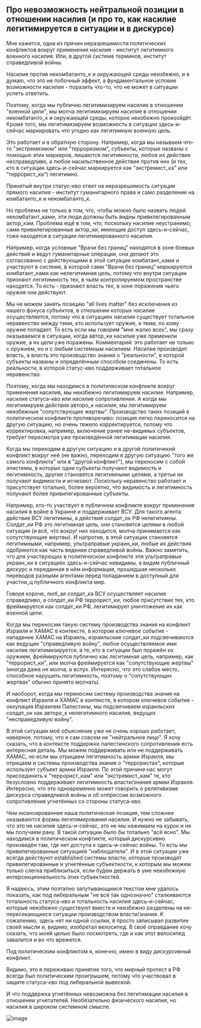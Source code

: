 ## Про невозможность нейтральной позиции в отношении насилия (и про то, как насилие легитимируется в ситуации и в дискурсе)

Мне кажется, одна из причин неразрешимости политических конфликтов вокруг применения насилия - институт легитимного военного насилия. Или, в другой системе терминов, институт справедливой войны. 

Насилие против некомбатанто_к и окружающей среды неизбежно, и я думаю, что это не побочный эффект, а фундаментальное условие возможности насилия - поразить что-то, что не может в ситуации успеть ответить. 

Поэтому, когда мы публично легитимизируем насилие в отношении "военной цели", мы молча легитимизируем насилие в отношении некомбатанто_к и окружающей среды, которое неизбежно произойдёт. Кроме того, мы легитимизируем возможность в ситуации здесь-и-сейчас маркировать что угодно как легитимную военную цель.

Это работает и в обратную сторону. Например, когда мы называем что-то "экстремизмом" или "терроризмом", субъекты, которые названы с помощью этих маркеров, лишаются легитимности, любое их действие несправедливо, а любое насильственное действие против них (и тех, кто в ситуации здесь-и-сейчас маркируется как "экстремист_ка" или "террорист_ка") легитимно. 

Принятый внутри статус-кво ответ на неразрешимость ситуации прямого насилия - институт гуманитарного права и само разделение на комбатанто_к и некомбатанто_к. 

Но проблема не только в том, что, чтобы можно было назвать людей некомбатант_ками, эти люди должны быть видны привилегированным актор_кам. Проблема ещё в том, что, поскольку насилие неустранимо, сами привилегированные актор_ки, имеющие доступ здесь-и-сейчас, тоже находятся в ситуации легитимированного насилия.

Например, когда условные "Врачи без границ" находятся в зоне боевых действий и ведут гуманитарные операции, они делают это согласованно с действующими в этой ситуации комбатант_ками и участвуют в системе, в которой сами "Врачи без границ" маркируются комбатант_ками как нелегитимная цель, потому что внутри ситуации признают легитимность тех, в чьём контролируемом пространстве находятся. То есть - признают власть тех, в зоне поражения чьего оружия они действуют.

Мы не можем занять позицию "all lives matter" без исключения из нашего фокуса субъектов, в отношении которых насилие осуществляется, потому что в ситуациях насилия существует тотальное неравенство между теми, кто использует оружие, и теми, по кому оружие попадает. То есть если мы говорим "мне жалко всех", мы сразу оказываемся в ситуации, когда автор_ки насилия уже применили оружие, а их цели уже поражены. Комментарий: это работает не только с оружием, но и с любым системным насилием. Насилие производит власть, а власть это производство знания о "реальности", в которой субъекты названы и определённым способом соединены. То есть реальности, в которой статус-кво поддерживает тотальное неравенство.

Поэтому, когда мы находимся в политическом конфликте вокруг применения насилия, мы неизбежно легитимируем насилие. Например, насилие статуса-кво или насилие сопротивления. А когда мы легитимируем действия авторо_к насилия, мы легитимируем неизбежные "сопутствующие жертвы". Производство таких позиций в политическом конфликте противоречиво: позиция легко переносится на другую ситуацию, но очень тяжело корректируется, потому что корректировка, например, включение ранее не-видимых субъектов, требует пересмотра уже произведённой легитимации насилия. 

Когда мы переходим в другую ситуацию и в другой политичекий конфликт вокруг неё (не важно, переходим в другую ситуацию "того же самого конфликта" или в "другой конфликт"), мы переносим с собой эпистемы, в которых одни субъекты получают видимость и легитимность, другие становятся легитимными целями, а третьи не получают видимости и исчезают. Поскольку неравенство работает и присутствует тотально, более вероятно, что видимость и легитимность получают более привилегированные субъекты.

Например, кто-то участвует в публичном конфликте вокруг применения насилия в войне в Украине и поддерживает ВСУ. Для такого агента действия ВСУ легитимны, а действия солдат_ок РФ нелегитимны. Солдат_ки РФ это легитимная цель, они становятся целями в любой ситуации (и всё, что вокруг них находится, молча принимается как сопутствующие жертвы). И напротив, в этой ситуации становятся легитимными, например, ультраправые украин_ки, любые их действия одобряются как часть ведения справедливой войны. Важно заметить, что для участвующих в политическом конфликте эти ультраправые украин_ки в ситуациях здесь-и-сейчас невидимы, а видим публичный дискурс и переданная в нём информация, прошедшая несколько переводов разными агентами перед попаданием в доступный для участни_ц публичного конфликта мир. 

Говоря короче, люб_ая солдат_ка ВСУ осуществляет насилие справедливо, а солдат_ки РФ террорист_ки, любое присутствие тех, кто фреймируется как солдат_ки РФ, легитимирует уничтожение их как военной цели. 

Когда мы переносим такую систему производства знания на конфликт Израиля и ХАМАС в контексте, в котором ключевое событие - нападение ХАМАС на Израиль, израильские солдат_ки подсвечиваются как ведущие "справедливую войну", любое осуществляемое ими насилие легитимизируется, а те, кто в ситуации был поражён их оружием, фреймируются публично как легитимная цель, например, как "террорист_ки", или молча фреймируется как "сопутствующие жертвы" (иногда даже не молча, а вслух. Интересно, что это слабое место, способное нарушить легитимность, поэтому о "сопутствующих жертвах" обычно принято молчать).

И наоборот, когда мы переносим систему производства знания на конфликт Израиля и ХАМАС в контексте, в котором ключевое событие - оккупация Израилем Палестины, мы подсвечиваем израильских солдат_ок как авторо_к нелегитимного насилия, ведущих "несправедливую войну". 

В этой ситуации моё объяснение уже не очень хорошо работает, наверное, потому, что я сам совсем не "нейтральное лицо". Я хочу сказать, что в контексте поддержки палестинского сопротивления есть интересная деталь. Мы можем поддерживать или не поддерживать ХАМАС, но если мы отрицаем легитимность армии Израиля, мы отрицаем и системы производства знания о "террористах", которые использует субъект армии Израиля. По этой причине нас могут присоединить к "террорист_кам" или "экстремист_кам" те, кто безусловно поддерживает легитимность власти/знания армии Израиля. Интересно, что это одновременно может говорить о релятивизме дискурса справедливой войны и об оппрессии возможного сопротивления угнетённых со стороны статуса-кво.

Чем нюансированнее наша политическая позиция, тем сложнее оказываются формы легитимирования насилия. И нужно не забывать, что это не насилие здесь-и-сейчас, это не мы нажимаем на курок и не мы получаем рану. В такой ситуации было бы тотально "всё ясно". Мы находимся в политическом конфтикте, который дискурсивно произведён там, где нет доступа к здесь-и-сейчас войны. То есть мы привилегированные ситуацией "наблюдатели". И в этой ситуации уже всегда действуют established системы власти, которые производят привилегированные и угнетённые субъектности, к которым мы можем только слегка приблизиться, если будем держать в уме неизбежную интерсекциональность этих субъектностей. 

Я надеюсь, этим поэтапно запутывающимся текстом мне удалось показать, как под либеральным "не всё так однозначно" сталкиваются тотальность статуса-кво и тотальность насилия здесь-и-сейчас, которые неизбежно существуют вместе и неизбежно разделены на не-пересекающиеся ситуации производством власти/знания. К сожалению, здесь нет ни одной ссылки, я просто записывал развитие своей мысли и, видимо, изобретал велосипед. В своё оправдание хочу сказать, что моей целью было посмотреть, где и как этот велосипед завалится и во что врежется.

Под политическим конфликтом я, конечно, имею в виду дискурсивный конфликт.

Видимо, это я переживаю принятие того, что мирный протест в РФ всегда был политическим проигрышем, потому что участвовал в защите статуса-кво под либеральной вывеской.

И что поддержка угнетённых невозможна без легитимации насилия в отношении угнетателей. Необязательно физического насилия, но насилия в широком системном смысле.

![image](https://github.com/sansmerde/sansmerde.github.io/assets/156181842/19e77e9f-ef69-4b12-ab09-7412ebc5ac17)
